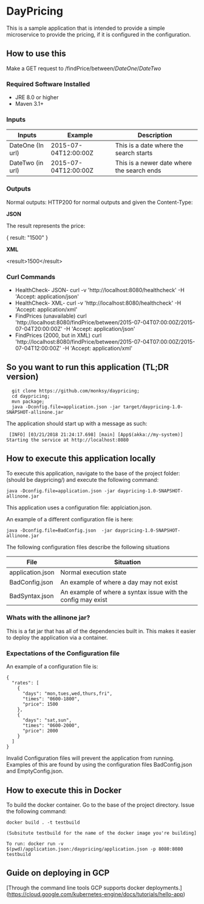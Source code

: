 # DayPricing

This is a sample application that is intended to provide a simple microservice to provide the pricing, if it is configured in the configuration. 

## How to use this 

Make a GET request to /findPrice/between/$DateOne$/$DateTwo$

### Required Software Installed 

  * JRE 8.0 or higher
  * Maven 3.1+

### Inputs

| Inputs   |  Example    | Description| 
| ----------- |------------|------ |
| DateOne (In url) | 2015-07-04T12:00:00Z | This is a date where the search starts | 
| DateTwo (in url) | 2015-07-04T12:00:00Z | This is a newer date where the search ends | 

### Outputs 

Normal outputs: HTTP200 for normal outputs and given the Content-Type: 

**JSON**

The result represents the price:

   { result: "1500" }

**XML**
   
   &lt;result>1500&lt;/result>
      
      
### Curl Commands

 * HealthCheck- JSON- curl -v  'http://localhost:8080/healthcheck' -H 'Accept: application/json' 
 * HealthCheck- XML-  curl -v  'http://localhost:8080/healthcheck' -H 'Accept: application/xml'
 * FindPrices (unavailable) curl 'http://localhost:8080/findPrice/between/2015-07-04T07:00:00Z/2015-07-04T20:00:00Z' -H 'Accept: application/json'
 * FindPrices (2000, but in XML) curl 'http://localhost:8080/findPrice/between/2015-07-04T07:00:00Z/2015-07-04T12:00:00Z' -H 'Accept: application/xml'
  
  
## So you want to run this application (TL;DR version)

      git clone https://github.com/monksy/daypricing;
      cd daypricing;
      mvn package; 
      java -Dconfig.file=application.json -jar target/daypricing-1.0-SNAPSHOT-allinone.jar
      
 The application should start up with a message as such: 
 
     [INFO] [03/21/2018 21:24:17.698] [main] [App$(akka://my-system)] Starting the service at http://localhost:8080
 
## How to execute this application locally

To execute this application, navigate to the base of the project folder: (should be daypricing/) and execute the following command: 

    java -Dconfig.file=application.json -jar daypricing-1.0-SNAPSHOT-allinone.jar

This application uses a configuration file: applciation.json.

An example of a different configuration file is here:

    java -Dconfig.file=BadConfig.json  -jar daypricing-1.0-SNAPSHOT-allinone.jar

The following configuration files describe the following situations 
  
| File  |  Situation | 
| ----------- |------------|
| application.json | Normal execution state | 
| BadConfig.json | An example of where a day may not exist | 
| BadSyntax.json | An example of where a syntax issue with the config may exist | 


### Whats with the allinone jar? 

This is a fat jar that has all of the dependencies built in. This makes it easier to deploy the application via a container. 


### Expectations of the Configuration file 

An example of a configuration file is: 

    {
      "rates": [
        {
          "days": "mon,tues,wed,thurs,fri",
          "times": "0600-1800",
          "price": 1500
        },
        {
          "days": "sat,sun",
          "times": "0600-2000",
          "price": 2000
        }
      ]
    }

Invalid Configuration files will prevent the application from running. Examples of this are found by using the configuration files BadConfig.json and EmptyConfig.json.


## How to execute this in Docker

To build the docker container. Go to the base of the project directory. Issue the following command:

    docker build . -t testbuild
    
    (Subsitute testbuild for the name of the docker image you're building]
    
    To run: docker run -v $(pwd)/application.json:/daypricing/application.json -p 8080:8080 testbuild
 


## Guide on deploying in GCP 

[Through the command line tools GCP supports docker deployments.] (https://cloud.google.com/kubernetes-engine/docs/tutorials/hello-app)

